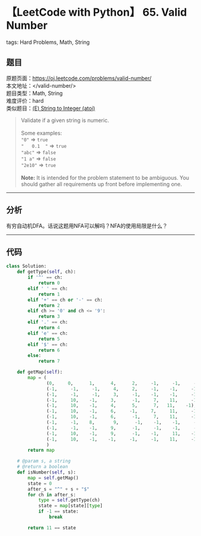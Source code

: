 # 【LeetCode with Python】 65. Valid Number
tags: Hard Problems, Math, String

## 题目
原题页面：<https://oj.leetcode.com/problems/valid-number/><br/>
本文地址：<<leetcode-with-python-domain>/valid-number/><br/>
题目类型：Math, String<br/>
难度评价：hard<br/>
类似题目：[(E) String to Integer (atoi)](/string-to-integer-atoi/)<br/>

> Validate if a given string is numeric.<br/>
><br/>
> Some examples:<br/>
> `"0"` => `true`<br/>
> `"   0.1  "` => `true`<br/>
> `"abc"` => `false`<br/>
> `"1 a"` => `false`<br/>
> `"2e10"` => `true`<br/>
><br/>
> **Note:** It is intended for the problem statement to be ambiguous. You should gather all requirements up front before implementing one.<br/>

<!-- more -->

---
## 分析
有穷自动机DFA。话说这题用NFA可以解吗？NFA的使用局限是什么？<br/>

---
## 代码
``` python
class Solution:
    def getType(self, ch):
        if '^' == ch:
            return 0
        elif ' ' == ch:
            return 1
        elif '+' == ch or '-' == ch:
            return 2
        elif ch >= '0' and ch <= '9':
            return 3
        elif '.' == ch:
            return 4
        elif 'e' == ch:
            return 5
        elif '$' == ch:
            return 6
        else:
            return 7

    def getMap(self):
        map = (
               (0,     0,      1,      4,      2,     -1,     -1,     -1),      # 0: ^ / space
               (-1,     -1,     -1,     4,     2,     -1,    -1,     -1),      # 1: + / -
               (-1,     -1,     -1,     3,     -1,    -1,    -1,     -1),       # 2: .
               (-1,     10,    -1,     3,      -1,     7,    11,     -1),       # 3: num
               (-1,     10,    -1,     4,      5,      7,   11,    -1),       # 4: num
               (-1,     10,    -1,     6,     -1,     7,     11,     -1),      # 5: .
               (-1,     10,    -1,     6,      -1,     7,    11,     -1),       # 6: num
               (-1,     -1,    8,       9,      -1,    -1,    -1,     -1),       # 7: e
               (-1,     -1,    -1,     9,      -1,     -1,    -1,     -1),       # 8: + / 1
               (-1,     10,    -1,     9,      -1,    -1,     11,    -1),       # 9: num
               (-1,     10,    -1,    -1,     -1,     -1,    11,     -1)       # 10: space
               )
        return map

    # @param s, a string
    # @return a boolean
    def isNumber(self, s):
        map = self.getMap()
        state = 0
        after_s = "^" + s + "$"
        for ch in after_s:
            type = self.getType(ch)
            state = map[state][type]
            if -1 == state:
                break

        return 11 == state
```
